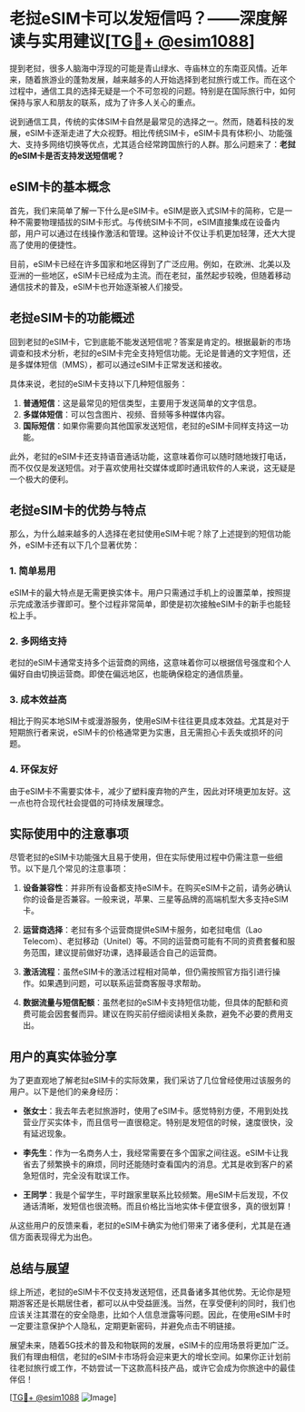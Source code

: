 # 老挝eSIM卡可以发短信吗？——深度解读与实用建议[[TG💪+ @esim1088](https://t.me/s/esim1088)]

提到老挝，很多人脑海中浮现的可能是青山绿水、寺庙林立的东南亚风情。近年来，随着旅游业的蓬勃发展，越来越多的人开始选择到老挝旅行或工作。而在这个过程中，通信工具的选择无疑是一个不可忽视的问题。特别是在国际旅行中，如何保持与家人和朋友的联系，成为了许多人关心的重点。

说到通信工具，传统的实体SIM卡自然是最常见的选择之一。然而，随着科技的发展，eSIM卡逐渐走进了大众视野。相比传统SIM卡，eSIM卡具有体积小、功能强大、支持多网络切换等优点，尤其适合经常跨国旅行的人群。那么问题来了：**老挝的eSIM卡是否支持发送短信呢？**

## eSIM卡的基本概念

首先，我们来简单了解一下什么是eSIM卡。eSIM是嵌入式SIM卡的简称，它是一种不需要物理插拔的SIM卡形式。与传统SIM卡不同，eSIM直接集成在设备内部，用户可以通过在线操作激活和管理。这种设计不仅让手机更加轻薄，还大大提高了使用的便捷性。

目前，eSIM卡已经在许多国家和地区得到了广泛应用。例如，在欧洲、北美以及亚洲的一些地区，eSIM卡已经成为主流。而在老挝，虽然起步较晚，但随着移动通信技术的普及，eSIM卡也开始逐渐被人们接受。

## 老挝eSIM卡的功能概述

回到老挝的eSIM卡，它到底能不能发送短信呢？答案是肯定的。根据最新的市场调查和技术分析，老挝的eSIM卡完全支持短信功能。无论是普通的文字短信，还是多媒体短信（MMS），都可以通过eSIM卡正常发送和接收。

具体来说，老挝的eSIM卡支持以下几种短信服务：

1. **普通短信**：这是最常见的短信类型，主要用于发送简单的文字信息。
2. **多媒体短信**：可以包含图片、视频、音频等多种媒体内容。
3. **国际短信**：如果你需要向其他国家发送短信，老挝的eSIM卡同样支持这一功能。

此外，老挝的eSIM卡还支持语音通话功能，这意味着你可以随时随地拨打电话，而不仅仅是发送短信。对于喜欢使用社交媒体或即时通讯软件的人来说，这无疑是一个极大的便利。

## 老挝eSIM卡的优势与特点

那么，为什么越来越多的人选择在老挝使用eSIM卡呢？除了上述提到的短信功能外，eSIM卡还有以下几个显著优势：

### 1. 简单易用
eSIM卡的最大特点是无需更换实体卡。用户只需通过手机上的设置菜单，按照提示完成激活步骤即可。整个过程非常简单，即使是初次接触eSIM卡的新手也能轻松上手。

### 2. 多网络支持
老挝的eSIM卡通常支持多个运营商的网络，这意味着你可以根据信号强度和个人偏好自由切换运营商。即使在偏远地区，也能确保稳定的通信质量。

### 3. 成本效益高
相比于购买本地SIM卡或漫游服务，使用eSIM卡往往更具成本效益。尤其是对于短期旅行者来说，eSIM卡的价格通常更为实惠，且无需担心卡丢失或损坏的问题。

### 4. 环保友好
由于eSIM卡不需要实体卡，减少了塑料废弃物的产生，因此对环境更加友好。这一点也符合现代社会提倡的可持续发展理念。

## 实际使用中的注意事项

尽管老挝的eSIM卡功能强大且易于使用，但在实际使用过程中仍需注意一些细节。以下是几个常见的注意事项：

1. **设备兼容性**：并非所有设备都支持eSIM卡。在购买eSIM卡之前，请务必确认你的设备是否兼容。一般来说，苹果、三星等品牌的高端机型大多支持eSIM卡。
   
2. **运营商选择**：老挝有多个运营商提供eSIM卡服务，如老挝电信（Lao Telecom）、老挝移动（Unitel）等。不同的运营商可能有不同的资费套餐和服务范围，建议提前做好功课，选择最适合自己的运营商。

3. **激活流程**：虽然eSIM卡的激活过程相对简单，但仍需按照官方指引进行操作。如果遇到问题，可以联系运营商客服寻求帮助。

4. **数据流量与短信配额**：虽然老挝的eSIM卡支持短信功能，但具体的配额和资费可能会因套餐而异。建议在购买前仔细阅读相关条款，避免不必要的费用支出。

## 用户的真实体验分享

为了更直观地了解老挝eSIM卡的实际效果，我们采访了几位曾经使用过该服务的用户。以下是他们的亲身经历：

- **张女士**：我去年去老挝旅游时，使用了eSIM卡。感觉特别方便，不用到处找营业厅买实体卡，而且信号一直很稳定。特别是发短信的时候，速度很快，没有延迟现象。
  
- **李先生**：作为一名商务人士，我经常需要在多个国家之间往返。eSIM卡让我省去了频繁换卡的麻烦，同时还能随时查看国内的消息。尤其是收到客户的紧急短信时，完全没有耽误工作。

- **王同学**：我是个留学生，平时跟家里联系比较频繁。用eSIM卡后发现，不仅通话清晰，发短信也很流畅。而且价格比当地实体卡便宜很多，真的很划算！

从这些用户的反馈来看，老挝的eSIM卡确实为他们带来了诸多便利，尤其是在通信方面表现得尤为出色。

## 总结与展望

综上所述，老挝的eSIM卡不仅支持发送短信，还具备诸多其他优势。无论你是短期游客还是长期居住者，都可以从中受益匪浅。当然，在享受便利的同时，我们也应该关注其潜在的安全隐患，比如个人信息泄露等问题。因此，在使用eSIM卡时一定要注意保护个人隐私，定期更新密码，并避免点击不明链接。

展望未来，随着5G技术的普及和物联网的发展，eSIM卡的应用场景将更加广泛。我们有理由相信，老挝的eSIM卡市场将会迎来更大的增长空间。如果你正计划前往老挝旅行或工作，不妨尝试一下这款高科技产品，或许它会成为你旅途中的最佳伴侣！

[[TG💪+ @esim1088](https://t.me/s/esim1088) ![Image](https://i.postimg.cc/4NQfJmqS/Snipaste-2025-05-13-00-14-12.png)]